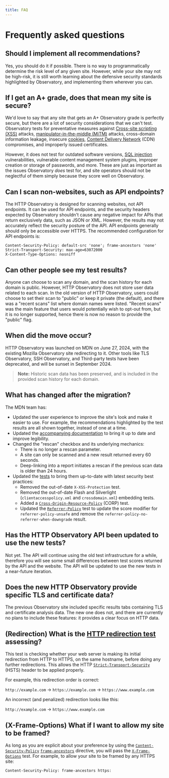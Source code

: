 ```yaml
---
title: FAQ
---
```


# Frequently asked questions

## Should I implement all recommendations?

Yes, you should do it if possible. There is no way to programmatically determine
the risk level of any given site. However, while your site may not be high-risk,
it is still worth learning about the defensive security standards highlighted by
Observatory, and implementing them wherever you can.

## If I get an A+ grade, does that mean my site is secure?

We'd love to say that any site that gets an A+ Observatory grade is perfectly
secure, but there are a lot of security considerations that we can't test.
Observatory tests for preventative measures against
[Cross-site scripting (XSS)](/en-US/docs/Glossary/Cross-site_scripting) attacks,
[manipulator-in-the-middle (MiTM)](/en-US/docs/Glossary/MitM) attacks,
cross-domain information leakage, insecure
[cookies](/en-US/docs/Web/HTTP/Cookies),
[Content Delivery Network](/en-US/docs/Glossary/CDN) (CDN) compromises, and
improperly issued certificates.

However, it does not test for outdated software versions,
[SQL injection](/en-US/docs/Glossary/SQL_Injection) vulnerabilities, vulnerable
content management system plugins, improper creation or storage of passwords,
and more. These are just as important as the issues Observatory _does_ test for,
and site operators should not be neglectful of them simply because they score
well on Observatory.

## Can I scan non-websites, such as API endpoints?

The HTTP Observatory is designed for scanning websites, not API endpoints. It
can be used for API endpoints, and the security headers expected by Observatory
shouldn't cause any negative impact for APIs that return exclusively data, such
as JSON or XML. However, the results may not accurately reflect the security
posture of the API. API endpoints generally should only be accessible over
HTTPS. The recommended configuration for API endpoints is:

```http
Content-Security-Policy: default-src 'none'; frame-ancestors 'none'
Strict-Transport-Security: max-age=63072000
X-Content-Type-Options: nosniff
```

## Can other people see my test results?

Anyone can choose to scan any domain, and the scan history for each domain is
public. However, HTTP Observatory does not store user data related to each scan.
In the old version of HTTP Observatory, users could choose to set their scan to
"public" or keep it private (the default), and there was a "recent scans" list
where domain names were listed. "Recent scans" was the main feature that users
would potentially wish to opt-out from, but it is no longer supported, hence
there is now no reason to provide the "public" flag.

## When did the move occur?

HTTP Observatory was launched on MDN on June 27, 2024, with the existing Mozilla
Observatory site redirecting to it. Other tools like TLS Observatory, SSH
Observatory, and Third-party tests have been deprecated, and will be sunset in
September 2024.

> **Note:** Historic scan data has been preserved, and is included in the
> provided scan history for each domain.

## What has changed after the migration?

The MDN team has:

- Updated the user experience to improve the site's look and make it easier to
  use. For example, the recommendations highlighted by the test results are all
  shown together, instead of one at a time.
- Updated the
  [accompanying documentation](/en-US/docs/Web/Security/Practical_implementation_guides#content_security_fundamentals)
  to bring it up to date and improve legibility.
- Changed the "rescan" checkbox and its underlying mechanics:
  - There is no longer a rescan parameter.
  - A site can only be scanned and a new result returned every 60 seconds.
  - Deep-linking into a report initiates a rescan if the previous scan data is
    older than 24 hours.
- Updated the
  [tests](/en-US/observatory/docs/tests_and_scoring#tests-and-score-modifiers)
  to bring them up-to-date with latest security best practices:
  - Removed the out-of-date `X-XSS-Protection` test.
  - Removed the out-of-date Flash and Silverlight (`clientaccesspolicy.xml` and
    `crossdomain.xml`) embedding tests.
  - Added a
    [`Cross-Origin-Resource-Policy`](/en-US/docs/Web/HTTP/Headers/Cross-Origin-Resource-Policy)
    (CORP) test.
  - Updated the
    [`Referrer-Policy`](/en-US/docs/Web/HTTP/Headers/Referrer-Policy) test to
    update the score modifier for `referrer-policy-unsafe` and remove the
    `referrer-policy-no-referrer-when-downgrade` result.

## Has the HTTP Observatory API been updated to use the new tests?

Not yet. The API will continue using the old test infrastructure for a while,
therefore you will see some small differences between test scores returned by
the API and the website. The API will be updated to use the new tests in a
near-future iteration.

## Does the new HTTP Observatory provide specific TLS and certificate data?

The previous Observatory site included specific results tabs containing TLS and
certificate analysis data. The new one does not, and there are currently no
plans to include these features: it provides a clear focus on HTTP data.

## (Redirection) What is the [HTTP redirection test](/en-US/docs/Web/Security/Practical_implementation_guides/TLS#http_redirection) assessing?

This test is checking whether your web server is making its initial redirection
from HTTP to HTTPS, on the same hostname, before doing any further redirections.
This allows the HTTP
[`Strict-Transport-Security`](/en-US/docs/Web/HTTP/Headers/Strict-Transport-Security)
(HSTS) header to be applied properly.

For example, this redirection order is correct:

`http://example.com` → `https://example.com` → `https://www.example.com`

An incorrect (and penalized) redirection looks like this:

`http://example.com` → `https://www.example.com`

## (X-Frame-Options) What if I want to allow my site to be framed?

As long as you are explicit about your preference by using the
[`Content-Security-Policy`](/en-US/docs/Web/HTTP/Headers/Content-Security-Policy)
[`frame-ancestors`](/en-US/docs/Web/HTTP/Headers/Content-Security-Policy/frame-ancestors)
directive, you will pass the
[`X-Frame-Options`](/en-US/docs/Web/HTTP/Headers/X-Frame-Options) test. For
example, to allow your site to be framed by any HTTPS site:

```http
Content-Security-Policy: frame-ancestors https:
```
